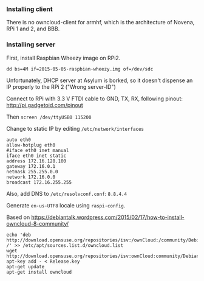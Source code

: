 ### Installing client ###

There is no owncloud-client for armhf, which is the architecture of Novena, RPi 1 and 2, and BBB.



### Installing server ###

First, install Raspbian Wheezy image on RPi2.

    dd bs=4M if=2015-05-05-raspbian-wheezy.img of=/dev/sdc

Unfortunately, DHCP server at Asylum is borked, so it doesn't dispense an IP properly to the RPi 2 ("Wrong server-ID")

Connect to RPi with 3.3 V FTDI cable to GND, TX, RX, following pinout: http://pi.gadgetoid.com/pinout

Then `screen /dev/ttyUSB0 115200`

Change to static IP by editing `/etc/network/interfaces`

    auto eth0
    allow-hotplug eth0
    #iface eth0 inet manual
    iface eth0 inet static
    address 172.16.128.100  
    gateway 172.16.0.1
    netmask 255.255.0.0
    network 172.16.0.0
    broadcast 172.16.255.255

Also, add DNS to `/etc/resolvconf.conf`: `8.8.4.4`

Generate `en-us-UTF8` locale using `raspi-config`.

Based on https://debiantalk.wordpress.com/2015/02/17/how-to-install-owncloud-8-community/

    echo 'deb http://download.opensuse.org/repositories/isv:/ownCloud:/community/Debian_7.0/ /' >> /etc/apt/sources.list.d/owncloud.list
    wget http://download.opensuse.org/repositories/isv:ownCloud:community/Debian_7.0/Release.key
    apt-key add - < Release.key
    apt-get update
    apt-get install owncloud
